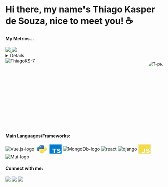 # Hi there, my name's Thiago Kasper de Souza, nice to meet you! ☕

<!---
ThiagoKS-7/ThiagoKS-7 is a ✨ special ✨ repository because its `README.md` (this file) appears on your GitHub profile.
You can click the Preview link to take a look at your changes.
--->

<h4 align ="left"> My Metrics...</h4>
<div align="left">
  <a href="https://github.com/ThiagoKS-7">
  <img height="180em" src="https://github-readme-stats.vercel.app/api?username=ThiagoKS-7&show_icons=true&theme=nightowl&include_all_commits=true&count_private=false"/>
  <img height="180em" src="https://github-readme-stats.vercel.app/api/top-langs/?username=ThiagoKS-7&hide=jupyter%20notebook,cmake,html,css,scss,javascript,c&langs_count=8&layout=compact&theme=nightowl"/>
</div>
   
<details>
  <summary style="font-size:30px; font-weight:bold"><img src="https://media.giphy.com/media/VgCDAzcKvsR6OM0uWg/giphy.gif" width="50"> <h3>Some infos about me:</h3></summary>
  
 <div align="center">
  <img height="180em" src="https://raw.githubusercontent.com/ThiagoKS-7/ThiagoKS-7/master/profile-summary-card-output/radical/0-profile-details.svg" />
  <img height="180em" src="https://raw.githubusercontent.com/ThiagoKS-7/ThiagoKS-7/master/profile-summary-card-output/radical/1-repos-per-language.svg" />
  <img height="180em" src="https://raw.githubusercontent.com/ThiagoKS-7/ThiagoKS-7/master/profile-summary-card-output/radical/2-most-commit-language.svg" />
  <img height="180em" src="https://raw.githubusercontent.com/ThiagoKS-7/ThiagoKS-7/master/profile-summary-card-output/radical/3-stats.svg" />
  <img height="180em" src="https://raw.githubusercontent.com/ThiagoKS-7/ThiagoKS-7/master/profile-summary-card-output/radical/4-productive-time.svg" />     
 </div>
<br/>
<br/> 
  
  ```javascript
const thiago = {
    pronouns: "He" | "Him",
    code: ["Python", "Javascript", "C","C#", "Java","Ruby", "Go", "Arduino", "Jupyter_Notebook"],
    askMeAbout: [ "Web_Dev","Mobile_Dev", "Machine_Learning_<3", "IOT", "Computer_Vision"],
    technologies: {
        mobile: ["React Native", "Ionic", "Flutter", "Android" ],
        frontEnd: {
            js: ["Vue.js", "React.js", "um pouco de Angular", "Next.js"],
            css: ["material-ui", "styled-components", "bootstrap"]
        },
        backEnd: {
            js: ["Node.js e Express"],
            python: ["Django", "Flask"],
            others: ["PHP (Laravel)", "Golang" ] 
        },
        devOps: ["Docker🐳", "Docker-compose"],
        databases: ["mongoDB", "MySql", "PgSQL", "Sqlite"],
        misc: ["selenium python"]
    },
    currentProject: "Trying to learn image uploading to cloud",
    learning: [
      "Machine learning API's",
      "Tensorflow", 
      "NoSQL",
      "Google Cloud",
      "OCI",
      "PHP (Laravel)",
      "React Native",
      "Flutter",
      "Kubernetes",
      "Kafka",
      "Spark",
      "DDD".
      "Elastic stack",
      "RabbitMQ"
    ].
};
```
      
<h4 align="left">Languages and Tools:</h4>  


**Programming Languages**

<img title="Python" alt="Python" width="40px" src="https://raw.githubusercontent.com/github/explore/master/topics/python/python.png" />|<img title="Javascript" alt="JS" title="JavaScript" width="40px" src="https://raw.githubusercontent.com/github/explore/master/topics/javascript/javascript.png">|<img title="C" alt="C" width="40px" src="https://raw.githubusercontent.com/github/explore/master/topics/c/c.png">|<img  title="Typescript"  align="center" alt="Ts-logo" width="40" src="https://raw.githubusercontent.com/devicons/devicon/master/icons/typescript/typescript-plain.svg">|<img title="C++" align="center" alt="c plus plus" width="40" src="https://cdn.jsdelivr.net/gh/devicons/devicon/icons/cplusplus/cplusplus-original.svg">  
|--|--|--|--|--|
<img align="center" alt="arduino" height="30" width="40" src="https://cdn.jsdelivr.net/gh/devicons/devicon/icons/arduino/arduino-original-wordmark.svg">|<img align="center" style="margin-top:5px" alt="ruby" height="30" width="40"  src="https://cdn.jsdelivr.net/gh/devicons/devicon/icons/ruby/ruby-original-wordmark.svg">|<img align="center" alt="Java-logo" height="30" width="40" src="https://cdn.jsdelivr.net/gh/devicons/devicon/icons/java/java-original.svg">|<img align="center" alt="raspberry pi" height="30" width="40" src="https://cdn.jsdelivr.net/gh/devicons/devicon/icons/raspberrypi/raspberrypi-original.svg">    

**Libraries and Frameworks**

<img title="TensorFlow" alt="TensorFlow" width="40px" src="https://raw.githubusercontent.com/github/explore/master/topics/tensorflow/tensorflow.png">|<img title="Keras" alt="Keras" width="40px" src="https://upload.wikimedia.org/wikipedia/commons/thumb/a/ae/Keras_logo.svg/240px-Keras_logo.svg.png">|<img title="Scikit-Learn" alt="Scikit Learn" width="40px" src="https://raw.githubusercontent.com/github/explore/master/topics/scikit-learn/scikit-learn.png">|<img title="OpenCV" alt="OpenCV" width="40px" src="https://raw.githubusercontent.com/github/explore/master/topics/opencv/opencv.png">|<img title="Docker" alt="Docker" width="40px" src="https://raw.githubusercontent.com/github/explore/master/topics/docker/docker.png">
|--|--|--|--|--|
<img title="Selenium" alt="Selenium" width="40px" src="https://img.icons8.com/color/48/000000/selenium-test-automation.png">|<img title="Django" alt="Django" width="40px" src="https://raw.githubusercontent.com/github/explore/master/topics/django/django.png">|<img title="jQuery" alt="jQuery" width="40px" src="https://raw.githubusercontent.com/github/explore/master/topics/jquery/jquery.png">|<img title="Material Ui" alt="Mui-logo"  width="40" src="https://cdn.jsdelivr.net/gh/devicons/devicon/icons/materialui/materialui-original.svg">|<img title="Composer" alt="Composer" width="40px" src="https://cdn.jsdelivr.net/gh/devicons/devicon/icons/composer/composer-original.svg">|<img title="Anaconda" alt="Anaconda-logo"  width="40" src="https://cdn.jsdelivr.net/gh/devicons/devicon/icons/anaconda/anaconda-original-wordmark.svg">
<img title="Flask" alt="Flask" width="40px" src="https://raw.githubusercontent.com/github/explore/master/topics/flask/flask.png">| <img align="center" alt="ionic"  width="40" src="https://cdn.jsdelivr.net/gh/devicons/devicon/icons/ionic/ionic-original.svg">|<img align="center" alt="react" width="40" src="https://cdn.jsdelivr.net/gh/devicons/devicon/icons/react/react-original.svg">|<img align="center" alt="Flutter-logo"  width="40" src="https://cdn.jsdelivr.net/gh/devicons/devicon/icons/flutter/flutter-original.svg">|<img align="center" alt="angular" width="40" src="https://cdn.jsdelivr.net/gh/devicons/devicon/icons/angularjs/angularjs-original.svg">
<img align="center" alt="Vue.js-logo" width="40" src="https://cdn.jsdelivr.net/gh/devicons/devicon/icons/vuejs/vuejs-original-wordmark.svg">|           



**Cloud**

<img title="AWS" alt="AWS" width="40px" src="https://raw.githubusercontent.com/github/explore/main/topics/aws/aws.png">|<img title="Heroku" alt="Heroku" width="40px" src="https://img.icons8.com/color/48/000000/heroku.png">|<img align="center" alt="GCloud-logo" height="30" width="40" src="https://cdn.jsdelivr.net/gh/devicons/devicon/icons/googlecloud/googlecloud-original.svg">
|--|--|--|

**Databases**

<img title="SQL" alt="SQL" width="40px" src="https://raw.githubusercontent.com/github/explore/master/topics/sql/sql.png">|<img title="MongoDB" alt="MongoDB" width="40px" src="https://cdn.jsdelivr.net/gh/devicons/devicon/icons/mongodb/mongodb-original-wordmark.svg">|<img title="MySQL" alt="MySQL" width="40px" src="https://cdn.jsdelivr.net/gh/devicons/devicon/icons/mysql/mysql-original-wordmark.svg">|<img align="center" alt="Postgres-logo" width="40" src="https://cdn.jsdelivr.net/gh/devicons/devicon/icons/postgresql/postgresql-original-wordmark.svg">|<img align="center" alt="Oracle-logo" width="40"  src="https://cdn.jsdelivr.net/gh/devicons/devicon/icons/oracle/oracle-original.svg" /> 
|--|--|--|--|--|

**Tools**

<img title="Ubuntu" alt="Ubuntu" width="40px" src="https://raw.githubusercontent.com/github/explore/master/topics/ubuntu/ubuntu.png">|<img title="VS Code" alt="VS Code" width="40px" src="https://img.icons8.com/fluent/48/000000/visual-studio-code-2019.png">|<img title="git" alt="git" width="40px" src="https://cdn.jsdelivr.net/gh/devicons/devicon/icons/git/git-original-wordmark.svg">|<img title="Jupyter Notebook" alt="Jupyter" width="40px" src="https://raw.githubusercontent.com/github/explore/master/topics/jupyter-notebook/jupyter-notebook.png">|<img title="Jupyter Notebook" alt="Jupyter" width="40px" src="https://cdn.jsdelivr.net/gh/devicons/devicon/icons/github/github-original-wordmark.svg">|<img title="Jupyter Notebook" alt="Jupyter" width="40px" src="https://cdn.jsdelivr.net/gh/devicons/devicon/icons/gitlab/gitlab-original-wordmark.svg">
|--|--|--|--|--|--|
<br>

</details>
 
 <div align="left" style="display:flex; justify-content: space-between;">
   <img height="200em" src="https://github-readme-streak-stats.herokuapp.com/?user=ThiagoKS-7&background=10142e&color=0d112b&theme=tokyonight_duo" alt="ThiagoKS-7" /> 
     <img alt="T-pic" align="right" height="210" style="margin-left:10em; margin-top:10px; border-radius:50px;" src="https://user-images.githubusercontent.com/83460816/182281431-45ca6d26-8fd2-49d0-8c0d-0186ba7ee341.png">
</div>
<h4 align="left">Main Languages/Frameworks:</h4>  
<div style="display: inline_block; mb-8; mt-8">
  <img align="center" alt="Vue.js-logo" height="30" width="40" src="https://cdn.jsdelivr.net/gh/devicons/devicon/icons/vuejs/vuejs-original-wordmark.svg" />
  <img align="center" alt="Python-logo" height="30" width="40" src="https://raw.githubusercontent.com/devicons/devicon/master/icons/python/python-original.svg">
  <img align="center" alt="Ts-logo" height="30" width="40" src="https://raw.githubusercontent.com/devicons/devicon/master/icons/typescript/typescript-plain.svg">
  <img align="center" alt="MongoDb-logo" height="30" width="40" src="https://cdn.jsdelivr.net/gh/devicons/devicon/icons/mongodb/mongodb-original-wordmark.svg" />
  <img align="center" alt="react" height="30" width="40" src="https://cdn.jsdelivr.net/gh/devicons/devicon/icons/react/react-original.svg" />       
  <img align="center" alt="django" height="30" width="40" src="https://cdn.jsdelivr.net/gh/devicons/devicon/icons/django/django-plain.svg" />  
  <img align="center" alt="Js-logo" height="30" width="40" src="https://raw.githubusercontent.com/devicons/devicon/master/icons/javascript/javascript-plain.svg">
  <img align="center" alt="Mui-logo" height="30" width="40" src="https://cdn.jsdelivr.net/gh/devicons/devicon/icons/materialui/materialui-original.svg">
</div>
<div>
  <h4 align="left">Connect with me:</h4>
  <a href = "mailto:thiagokasper101@gmail.com"><img src="https://img.shields.io/badge/Gmail-D14836?style=for-the-badge&logo=gmail&logoColor=white" target="_blank"></a>
  <a href="https://www.linkedin.com/in/thiagokasper" target="_blank"><img src="https://img.shields.io/badge/-LinkedIn-%230077B5?style=for-the-badge&logo=linkedin&logoColor=white" target="_blank"></a> 
  <a href="https://thiagoks.000webhostapp.com" target="_blank"><img src="https://img.shields.io/badge/-My%20Blog-%23007B5?style=for-the-badge&logo=AngelList"></a>
</div>
